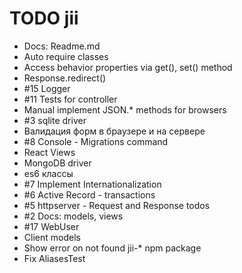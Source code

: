 
# TODO jii
- Docs: Readme.md
- Auto require classes
- Access behavior properties via get(), set() method
- Response.redirect()
- #15 Logger
- #11 Tests for controller
- Manual implement JSON.* methods for browsers
- #3 sqlite driver
- Валидация форм в браузере и на сервере
- #8 Console - Migrations command
- React Views
- MongoDB driver
- es6 классы
- #7 Implement Internationalization
- #6 Active Record - transactions
- #5 httpserver - Request and Response todos
- #2 Docs: models, views
- #17 WebUser
- Client models
- Show error on not found jii-* npm package
- Fix AliasesTest